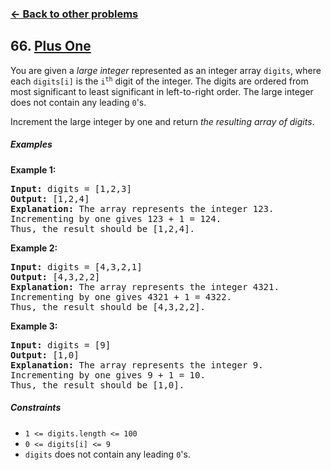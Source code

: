 ### [&#8592; Back to other problems](../../README.md)

## 66. [Plus One](https://leetcode.com/problems/plus-one/)

You are given a *large integer* represented as an integer array `digits`, where each `digits[i]` is
the
<code>i<sup>th</sup></code> digit of the integer. The digits are ordered from most significant to
least significant in left-to-right order. The large integer does not contain any leading `0`'s.

Increment the large integer by one and return *the resulting array of digits*.

##### Examples

**Example 1:**

<pre>
<b>Input:</b> digits = [1,2,3]
<b>Output:</b> [1,2,4]
<b>Explanation:</b> The array represents the integer 123.
Incrementing by one gives 123 + 1 = 124.
Thus, the result should be [1,2,4].
</pre>

**Example 2:**

<pre>
<b>Input:</b> digits = [4,3,2,1]
<b>Output:</b> [4,3,2,2]
<b>Explanation:</b> The array represents the integer 4321.
Incrementing by one gives 4321 + 1 = 4322.
Thus, the result should be [4,3,2,2].
</pre>

**Example 3:**

<pre>
<b>Input:</b> digits = [9]
<b>Output:</b> [1,0]
<b>Explanation:</b> The array represents the integer 9.
Incrementing by one gives 9 + 1 = 10.
Thus, the result should be [1,0].
</pre>

##### Constraints

* <code>1 <= digits.length <= 100</code>
* <code>0 <= digits[i] <= 9</code>
* `digits` does not contain any leading `0`'s.
